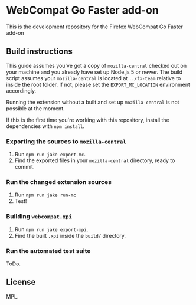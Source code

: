 WebCompat Go Faster add-on
==========================

This is the development repository for the Firefox WebCompat Go Faster add-on

Build instructions
------------------

This guide assumes you've got a copy of `mozilla-central` checked out on your
machine and you already have set up Node.js 5 or newer. The build script
assumes your `mozilla-central` is located at `../fx-team` relative to inside
the root folder. If not, please set the `EXPORT_MC_LOCATION` environment
accordingly.

Running the extension without a built and set up `mozilla-central` is not
possible at the moment.

If this is the first time you're working with this repository, install the
dependencies with `npm install`.

### Exporting the sources to `mozilla-central`

1. Run `npm run jake export-mc`.
2. Find the exported files in your `mozilla-central` directory, ready to commit.

### Run the changed extension sources

1. Run `npm run jake run-mc`
2. Test!

### Building `webcompat.xpi`

1. Run `npm run jake export-xpi`.
2. Find the built `.xpi` inside the `build/` directory.

### Run the automated test suite

ToDo.

License
-------

MPL.
